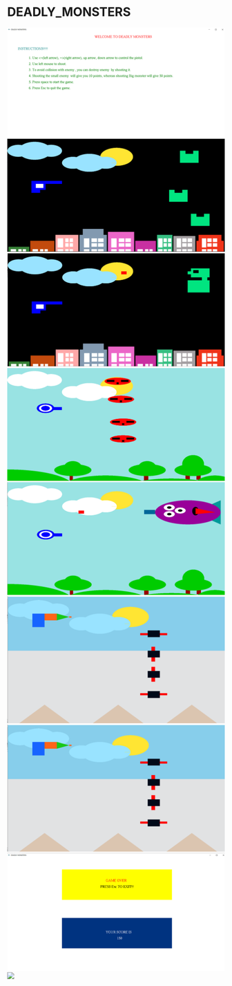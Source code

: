 # DEADLY_MONSTERS
<img src="Images/welcome.PNG">
<img src="Images/1st_part1.PNG">
<img src="Images/1st_part2.PNG">
<img src="Images/2nd_part1.PNG">
<img src="Images/2nd_part2.PNG">
<img src="Images/3rd_part1.PNG">
<img src="Images/3rd_part1.PNG">
<img src="Images/Game_over.PNG">
<img src="Images/Congratulations.PNG">
